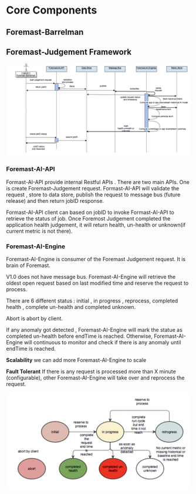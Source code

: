 # Core Components

## 

## Foremast-Barrelman

## Foremast-Judgement Framework

![Foremast-Judgement Framework Sequence Diagram](../.gitbook/assets/foremastjudgementsequencediagram.png)

### Foremast-AI-API

Formast-AI-API provide internal Restful APIs . There are two main APIs. One is  create Foremast-Judgement request. Formast-AI-API will validate the request , store to data store, publish the request to message bus \(future release\) and then return jobID response.

Formast-AI-API client can based on jobID to invoke Formast-AI-API to retrieve the status of job. Once Foremost Judgement completed the application health judgement, it will return health, un-health or unknown\(if current metric is not there\).

### Foremast-AI-Engine

Foremast-AI-Engine is consumer of the Foremast Judgement request. It is brain of Foremast. 

V1.0 does not have message bus. Foremast-AI-Engine will retrieve the oldest  open request based on  last modified time and reserve the request to process.

There are 6 different status : initial , in progress , reprocess, completed health , complete un-health and completed unknown.

Abort is abort by client.

If any anomaly got detected , Foremast-AI-Engine will mark the statue as completed un-health before endTime is reached. Otherwise, Foremast-AI-Engine will continuous to monitor and check if there is any anomaly until endTime is reached.

**Scalability**  we can add more Foremast-AI-Engine to scale

**Fault Tolerant**  If there is any request is processed more than X minute \(configurable\), other Foremast-AI-Engine will take over and reprocess the request.

![](../.gitbook/assets/foremastrequeststatediagram.png)



